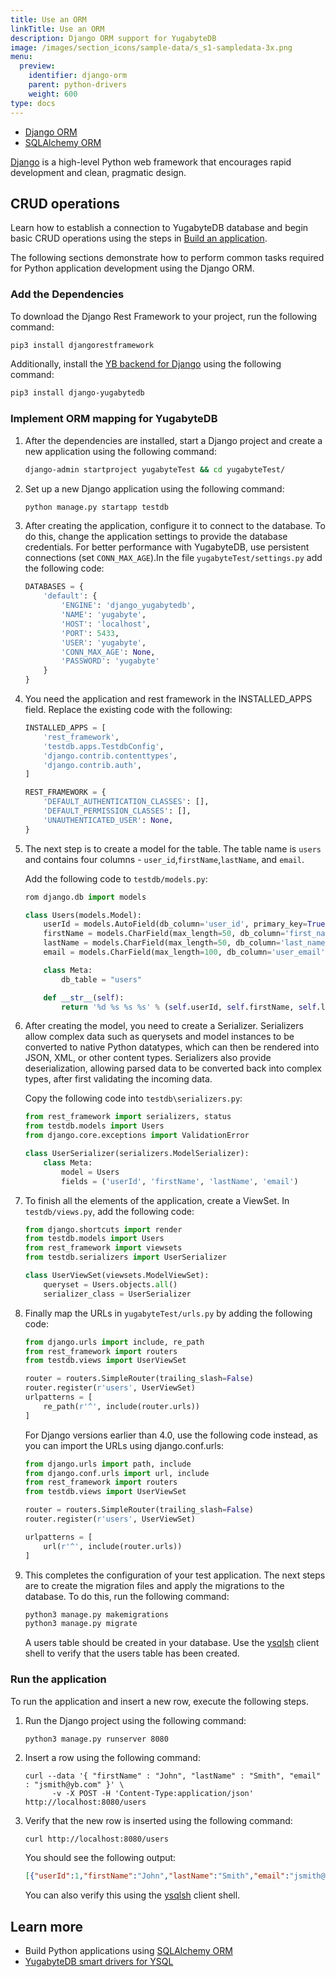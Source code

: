 ```yaml
---
title: Use an ORM
linkTitle: Use an ORM
description: Django ORM support for YugabyteDB
image: /images/section_icons/sample-data/s_s1-sampledata-3x.png
menu:
  preview:
    identifier: django-orm
    parent: python-drivers
    weight: 600
type: docs
---
```

<ul class="nav nav-tabs-alt nav-tabs-yb">

  <li >
    <a href="../django/" class="nav-link active">
      <i class="fa-brands fa-java" aria-hidden="true"></i>
      Django ORM
    </a>
  </li>

  <li >
    <a href="../sqlalchemy/" class="nav-link">
      <i class="icon-postgres" aria-hidden="true"></i>
      SQLAlchemy ORM
    </a>
  </li>

</ul>

[Django](https://www.djangoproject.com/) is a high-level Python web framework that encourages rapid development and clean, pragmatic design.

## CRUD operations

Learn how to establish a connection to YugabyteDB database and begin basic CRUD operations using the steps in [Build an application](../../../develop/build-apps/python/ysql-django/).

The following sections demonstrate how to perform common tasks required for Python application development using the Django ORM.

### Add the Dependencies

To download the Django Rest Framework to your project, run the following command:

```sh
pip3 install djangorestframework
```

Additionally, install the [YB backend for Django](https://github.com/yugabyte/yb-django) using the following command:

```sh
pip3 install django-yugabytedb
```

### Implement ORM mapping for YugabyteDB

1. After the dependencies are installed, start a Django project and create a new application using the following command:

   ```sh
   django-admin startproject yugabyteTest && cd yugabyteTest/
   ```

1. Set up a new Django application using the following command:

   ```sh
   python manage.py startapp testdb
   ```

1. After creating the application, configure it to connect to the database. To do this, change the application settings to provide the database credentials. For better performance with YugabyteDB, use persistent connections (set `CONN_MAX_AGE`).In the file `yugabyteTest/settings.py` add the following code:

   ```python
   DATABASES = {
       'default': {
           'ENGINE': 'django_yugabytedb',
           'NAME': 'yugabyte',
           'HOST': 'localhost',
           'PORT': 5433,
           'USER': 'yugabyte',
           'CONN_MAX_AGE': None,
           'PASSWORD': 'yugabyte'
       }
   }
   ```

1. You need the application and rest framework in the INSTALLED_APPS field. Replace the existing code with the following:

   ```python
   INSTALLED_APPS = [
       'rest_framework',
       'testdb.apps.TestdbConfig',
       'django.contrib.contenttypes',
       'django.contrib.auth',
   ]

   REST_FRAMEWORK = {
       'DEFAULT_AUTHENTICATION_CLASSES': [],
       'DEFAULT_PERMISSION_CLASSES': [],
       'UNAUTHENTICATED_USER': None,
   }
   ```

1. The next step is to create a model for the table. The table name is `users` and contains four columns - `user_id`,`firstName`,`lastName`, and `email`.

   Add the following code to `testdb/models.py`:

   ```python
   rom django.db import models

   class Users(models.Model):
       userId = models.AutoField(db_column='user_id', primary_key=True, serialize=False)
       firstName = models.CharField(max_length=50, db_column='first_name')
       lastName = models.CharField(max_length=50, db_column='last_name')
       email = models.CharField(max_length=100, db_column='user_email')

       class Meta:
           db_table = "users"

       def __str__(self):
           return '%d %s %s %s' % (self.userId, self.firstName, self.lastName, self.email)
   ```

1. After creating the model, you need to create a Serializer. Serializers allow complex data such as querysets and model instances to be converted to native Python datatypes, which can then be rendered into JSON, XML, or other content types. Serializers also provide deserialization, allowing parsed data to be converted back into complex types, after first validating the incoming data.

   Copy the following code into `testdb\serializers.py`:

   ```python
   from rest_framework import serializers, status
   from testdb.models import Users
   from django.core.exceptions import ValidationError

   class UserSerializer(serializers.ModelSerializer):
       class Meta:
           model = Users
           fields = ('userId', 'firstName', 'lastName', 'email')
   ```

1. To finish all the elements of the application, create a ViewSet. In `testdb/views.py`, add the following code:

   ```python
   from django.shortcuts import render
   from testdb.models import Users
   from rest_framework import viewsets
   from testdb.serializers import UserSerializer

   class UserViewSet(viewsets.ModelViewSet):
       queryset = Users.objects.all()
       serializer_class = UserSerializer
   ```

1. Finally map the URLs in `yugabyteTest/urls.py` by adding the following code:

   ```python
   from django.urls import include, re_path
   from rest_framework import routers
   from testdb.views import UserViewSet

   router = routers.SimpleRouter(trailing_slash=False)
   router.register(r'users', UserViewSet)
   urlpatterns = [
       re_path(r'^', include(router.urls))
   ]
   ```

   For Django versions earlier than 4.0, use the following code instead, as you can import the URLs using django.conf.urls:

   ```python
   from django.urls import path, include
   from django.conf.urls import url, include
   from rest_framework import routers
   from testdb.views import UserViewSet

   router = routers.SimpleRouter(trailing_slash=False)
   router.register(r'users', UserViewSet)

   urlpatterns = [
       url(r'^', include(router.urls))
   ]
   ```

1. This completes the configuration of your test application. The next steps are to create the migration files and apply the migrations to the database. To do this, run the following command:

   ```sh
   python3 manage.py makemigrations
   python3 manage.py migrate
   ```

   A users table should be created in your database. Use the [ysqlsh](../../../admin/ysqlsh/#starting-ysqlsh) client shell to verify that the users table has been created.

### Run the application

To run the application and insert a new row, execute the following steps.

1. Run the Django project using the following command:

    ```shell
    python3 manage.py runserver 8080
    ```

1. Insert a row using the following command:

    ```shell
    curl --data '{ "firstName" : "John", "lastName" : "Smith", "email" : "jsmith@yb.com" }' \
          -v -X POST -H 'Content-Type:application/json' http://localhost:8080/users
    ```

1. Verify that the new row is inserted using the following command:

    ```sh
    curl http://localhost:8080/users
    ```

    You should see the following output:

   ```output.json
   [{"userId":1,"firstName":"John","lastName":"Smith","email":"jsmith@yb.com"}]
   ```

   You can also verify this using the [ysqlsh](../../../admin/ysqlsh/#starting-ysqlsh) client shell.

## Learn more

- Build Python applications using [SQLAlchemy ORM](../sqlalchemy/)
- [YugabyteDB smart drivers for YSQL](../../smart-drivers/)
